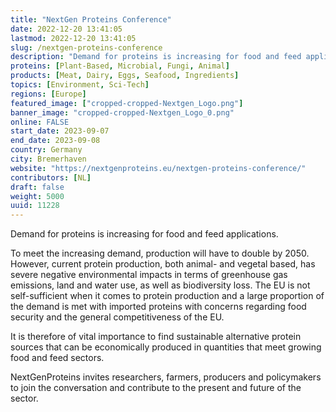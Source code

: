 ```yaml
---
title: "NextGen Proteins Conference"
date: 2022-12-20 13:41:05
lastmod: 2022-12-20 13:41:05
slug: /nextgen-proteins-conference
description: "Demand for proteins is increasing for food and feed applications.To meet the increasing demand, production will have to double by 2050. However, current protein production, both animal- and vegetal based, has severe negative environmental impacts in terms of greenhouse gas emissions, land and water use, as well as biodiversity loss. The EU is not self-sufficient when it comes to protein production and a large proportion of the demand is met with imported proteins with concerns regarding food security and the general competitiveness of the EU."
proteins: [Plant-Based, Microbial, Fungi, Animal]
products: [Meat, Dairy, Eggs, Seafood, Ingredients]
topics: [Environment, Sci-Tech]
regions: [Europe]
featured_image: ["cropped-cropped-Nextgen_Logo.png"]
banner_image: "cropped-cropped-Nextgen_Logo_0.png"
online: FALSE
start_date: 2023-09-07
end_date: 2023-09-08
country: Germany
city: Bremerhaven
website: "https://nextgenproteins.eu/nextgen-proteins-conference/"
contributors: [NL]
draft: false
weight: 5000
uuid: 11228
---
```

<p>Demand for proteins is increasing for food and feed applications.</p>
<p>To meet the increasing demand, production will have to double by 2050. However, current protein production, both animal- and vegetal based, has severe negative environmental impacts in terms of greenhouse gas emissions, land and water use, as well as biodiversity loss. The EU is not self-sufficient when it comes to protein production and a large proportion of the demand is met with imported proteins with concerns regarding food security and the general competitiveness of the EU.</p>
<p>It is therefore of vital importance to find sustainable alternative protein sources that can be economically produced in quantities that meet growing food and feed sectors.</p>
<p>NextGenProteins invites researchers, farmers, producers and policymakers to join the conversation and contribute to the present and future of the sector.</p>

